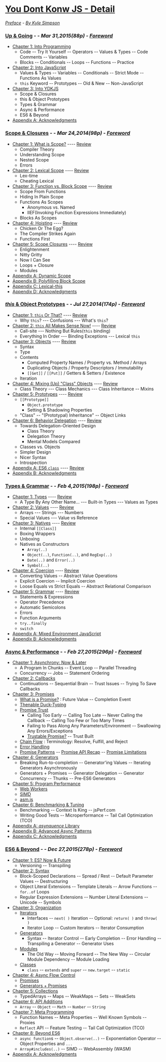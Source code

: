 # [You Dont Konw JS - Detail](https://github.com/kiyounglee/You-Dont-Know-JS/blob/master/README2.md#you-dont-konw-js)
*[Preface](preface.md) - [By Kyle Simpson](https://github.com/getify)*
### [Up & Going](README2.md#up--going---mar-31201588p) - - *Mar 31,2015(88p) - [Foreword](up%20%26%20going/forword.md)*
* [Chapter 1: Into Programming](up%20%26%20going/ch1.md)
	* Code -- Try It Yourself -- Operators -- Values & Types -- Code Comments -- Variables
	* Blocks -- Conditionals -- Loops -- Functions -- Practice
* [Chapter 2: Into JavaScript](up%20%26%20going/ch2.md)
	* Values & Types -- Variables -- Conditionals -- Strict Mode -- Functions As Values
	* `this` Keyword -- Prototypes -- Old & New -- Non-JavaScript
* [Chapter 3: Into YDKJS](up%20%26%20going/ch3.md)
	* Scope & Closures 
	* this & Object Prototypes
	* Types & Grammar
	* Async & Performance
	* ES6 & Beyond
* [Appendix A: Acknowledgments](up%20%26%20going/apA.md)
### [Scope & Closures](README2.md#scope--closures---mar-24201498p) - - *Mar 24,2014(98p) - [Foreword](up%20%26%20going/forword.md)*
* [Chapter 1: What is Scope?](up%20%26%20going/ch1.md) ---- [Review](up%20%26%20going/ch1.md#review-tldr)
	* Compiler Theory
	* Understanding Scope
	* Nested Scope
	* Errors
* [Chapter 2: Lexical Scope](up%20%26%20going/ch2.md) ---- [Review](up%20%26%20going/ch2.md#review-tldr)
	* Lex-time
	* Cheating Lexical
* [Chapter 3: Function vs. Block Scope](up%20%26%20going/ch3.md) ---- [Review](up%20%26%20going/ch3.md#review-tldr)
	* Scope From Functions
	* Hiding In Plain Scope
	* Functions As Scopes
		* Anonymous vs. Named
		* IIEF(Invoking Function Expressions Immediately)
	* Blocks As Scopes
* [Chapter 4: Hoisting](up%20%26%20going/ch4.md) ---- [Review](up%20%26%20going/ch4.md#review-tldr)
	* Chicken Or The Egg?
	* The Compiler Strikes Again
	* Functions First
* [Chapter 5: Scope Closures](up%20%26%20going/ch5.md) ---- [Review](up%20%26%20going/ch5.md#review-tldr)
	* Enlightenment
	* Nitty Gritty
	* Now I Can See
	* Loops + Closure
	* Modules
* [Appendix A: Dynamic Scope](up%20%26%20going/apA.md)
* [Appendix B: Polyfilling Block Scope](up%20%26%20going/apB.md)
* [Appendix C: Lexical-this](up%20%26%20going/apC.md)
* [Appendix D: Acknowledgments](up%20%26%20going/apD.md)
### [*this* & Object Prototypes](README2.md#this--object-prototypes---jul-272014174p) - - *Jul 27,2014(174p) - [Foreword](this%20%26%20object%20prototypes/forword.md)*
* [Chapter 1: `this` Or That?](this%20%26%20object%20prototypes/ch1.md) ---- [Review](this%20%26%20object%20prototypes/ch1.md#review-tldr)
	* Why `this`? --- Confusions --- What's `this`?
* [Chapter 2: `this` All Makes Sense Now!](this%20%26%20object%20prototypes/ch2.md) ---- [Review](this%20%26%20object%20prototypes/ch2.md#review-tldr)
	* Call-site --- Nothing But Rules(`this` binding)
	* Everything In Order --- Binding Exceptions --- Lexical `this`
* [Chapter 3: Objects](this%20%26%20object%20prototypes/ch3.md) ---- [Review](this%20%26%20object%20prototypes/ch3.md#review-tldr)
	* Syntax
	* Type
	* Contents
		* Computed Property Names / Property vs. Method / Arrays
		* Duplicating Objects / Property Descriptors / Immutability
		* `[[Get]]` / `[[Put]]` / Getters & Setters / Existence
	* Iteration
* [Chapter 4: Mixing (Up) "Class" Objects](this%20%26%20object%20prototypes/ch4.md) ---- [Review](this%20%26%20object%20prototypes/ch4.md#review-tldr)
	* Class Theory --- Class Mechanics --- Class Inheritance -- Mixins
* [Chapter 5: Prototypes](this%20%26%20object%20prototypes/ch5.md) ---- [Review](this%20%26%20object%20prototypes/ch5.md#review-tldr)
	* `[[Prototype]]`
		* `Object.prototype`
		* Setting & Shadowing Properties
	* "Class" -- "(Prototypal) Inheritance" -- Object Links
* [Chapter 6: Behavior Delegation](this%20%26%20object%20prototypes/ch6.md) ---- [Review](this%20%26%20object%20prototypes/ch6.md#review-tldr)
	* Towards Delegation-Oriented Design
		* Class Theory
		* Delegation Theory
		* Mental Models Compared
	* Classes vs. Objects
	* Simpler Design
	* Nicer Syntax
	* Introspection
* [Appendix A: ES6 `class`](this%20%26%20object%20prototypes/apA.md) ---- [Review](this%20%26%20object%20prototypes/apA.md#review-tldr)
* [Appendix B: Acknowledgments](this%20%26%20object%20prototypes/apB.md)
### [Types & Grammar](types--grammar---feb-42015198p) - - *Feb 4,2015(198p) - [Foreword](types%20%26%20grammar/forword.md)*
* [Chapter 1: Types](types%20%26%20grammar/ch1.md) ---- [Review](types%20%26%20grammar/ch1.md#review)
	* A Type By Any Other Name... --- Built-in Types --- Values as Types
* [Chapter 2: Values](types%20%26%20grammar/ch2.md) ---- [Review](types%20%26%20grammar/ch2.md#review)
	* Arrays --- Strings --- Numbers
	* Special Values --- Value vs Reference
* [Chapter 3: Natives](types%20%26%20grammar/ch3.md) ---- [Review](types%20%26%20grammar/ch3.md#review)
	* Internal `[[Class]]`
	* Boxing Wrappers
	* Unboxing
	* Natives as Constructors
		* `Array(..)`
		* `Object(..)`, `Function(..)`, and `RegExp(..)`
		* `Date(..)` and `Error(..)`
		* `Symbol(..)`
* [Chapter 4: Coercion](types%20%26%20grammar/ch4.md) ---- [Review](types%20%26%20grammar/ch4.md#review)
	* Converting Values -- Abstract Value Operations
	* Explicit Coercion -- Implicit Coercion
	* Loose Equals vs Strict Equals -- Abstract Relational Comparison
* [Chapter 5: Grammar](types%20%26%20grammar/ch5.md) ---- [Review](types%20%26%20grammar/ch5.md#review)
	* Statements & Expressions
	* Operator Precedence
	* Automatic Semicolons
	* Errors
	* Function Arguments
	* `try..finally`
	* `switch`
* [Appendix A: Mixed Environment JavaScript](types%20%26%20grammar/apA.md)
* [Appendix B: Acknowledgments](types%20%26%20grammar/apB.md)
### [Async & Performance](README2.md#async--performance---feb-272015296p) - - *Feb 27,2015(296p) - [Foreword](async%20%26%20performance/forword.md)*
* [Chapter 1: Asynchrony: Now & Later](async%20%26%20performance/ch1.md)
	* A Program In Chunks -- Event Loop -- Parallel Threading
	* Concurrency -- Jobs -- Statement Ordering
* [Chapter 2: Callbacks](async%20%26%20performance/ch2.md)
	* Continuations -- Sequential Brain -- Trust Issues -- Trying To Save Callbacks
* [Chapter 3: Promises](async%20%26%20performance/ch3.md)
	* [What is a Promise?](async%20%26%20performance/ch3.md#what-is-a-promise) : Future Value -- Completion Event
	* [Thenable Duck-Typing](async%20&%20performance/ch3.md#thenable-duck-typing) 
	* [Promise Trust](async%20&%20performance/ch3.md#promise-trust)
		* Calling Too Early -- Calling Too Late -- Never Calling the Callback -- Calling Too Few or Too Many Times
		* Failing to Pass Along Any Parameters/Environment -- Swallowing Any Errors/Exceptions
		* [Trustable Promise?](async%20&%20performance/ch3.md#trustable-promise) -- Trust Built
	* [Chain Flow](async%20&%20performance/ch3.md#chain-flow) : Terminology: Resolve, Fulfill, and Reject
	* [Error Handling](async%20&%20performance/ch3.md#error-handling) 
	* [Promise Patterns](async%20&%20performance/ch3.md#promise-patterns) -- [Promise API Recap](async%20&%20performance/ch3.md#promise-api-recap) -- [Promise Limitations](async%20&%20performance/ch3.md#promise-limitations) 
* [Chapter 4: Generators](async%20%26%20performance/ch4.md)
	* Breaking Run-to-completion -- Generator'ing Values -- Iterating Generators Asynchronously
	* Generators + Promises -- Generator Delegation -- Generator Concurrency -- Thunks -- Pre-ES6 Generators
* [Chapter 5: Program Performance](async%20%26%20performance/ch5.md)
	* [Web Workers](async%20%26%20performance/ch5.md#web-workers)
	* [SIMD](async%20%26%20performance/ch5.md#simd)
	* [asm.js](async%20%26%20performance/ch5.md#asmjs)
* [Chapter 6: Benchmarking & Tuning](async%20%26%20performance/ch6.md)
	* Benchmarking -- Context Is King -- jsPerf.com
	* Writing Good Tests -- Microperformance -- Tail Call Optimization (TCO)
* [Appendix A: *asynquence* Library](async%20%26%20performance/apA.md)
* [Appendix B: Advanced Async Patterns](async%20%26%20performance/apB.md)
* [Appendix C: Acknowledgments](async%20%26%20performance/apC.md)
### [ES6 & Beyond](README2.md#es6--beyond---dec-272015278p) - - *Dec 27,2015(278p) - [Foreword](es6%20&%20beyond/forword.md)*
* [Chapter 1: ES? Now & Future](es6%20&%20beyond/ch1.md)   
	* Versioning -- Transpiling   
* [Chapter 2: Syntax](es6%20&%20beyond/ch2.md)
	* Block-Scoped Declarations -- Spread / Rest -- Default Parameter Values -- Destructuring
	* Object Literal Extensions -- Template Literals -- Arrow Functions -- `for..of` Loops
	* Regular Expression Extensions -- Number Literal Extensions -- Unicode -- Symbols
* [Chapter 3: Organization](es6%20&%20beyond/ch3.md)
	* [Iterators](es6%20&%20beyond/ch3.md#iterators)
		* Interfaces -- `next( )` Iteration --  Optional: `return( )` and `throw( )`
		* Iterator Loop -- Custom Iterators -- Iterator Consumption		
	* [Generators](es6%20&%20beyond/ch3.md#generators) 
		* Syntax -- Iterator Control -- Early Completion -- Error Handling -- Transpiling a Generator -- Generator Uses
	* [Modules](es6%20&%20beyond/ch3.md#modules)	
		* The Old Way -- Moving Forward -- The New Way -- Circular Module Dependency -- Module Loading
	* [Classes](es6%20&%20beyond/ch3.md#classes)
		* `class` -- `extends` and `super` -- `new.target` -- `static`
* [Chapter 4: Async Flow Control](es6%20&%20beyond/ch4.md)
	* [Promises](es6%20&%20beyond/ch4.md#promises)
	* [Generators + Promises](es6%20&%20beyond/ch4.md#generators--promises)
* [Chapter 5: Collections](es6%20&%20beyond/ch5.md)
	* TypedArrays -- Maps -- WeakMaps -- Sets -- WeakSets
* [Chapter 6: API Additions](es6%20&%20beyond/ch6.md)
	* `Array` -- `Object` -- `Math` -- `Number` -- `String`
* [Chapter 7: Meta Programming](es6%20&%20beyond/ch7.md)
	* Function Names -- Meta Properties -- Well Known Symbols -- Proxies
	* `Reflect` API -- Feature Testing -- Tail Call Optimization (TCO)
* [Chapter 8: Beyond ES6](es6%20&%20beyond/ch8.md)
	* `async function`s -- `Object.observe(..)` -- Exponentiation Operator -- Object Properties and `...`
	* `Array#includes(..)` -- SIMD -- WebAssembly (WASM)
* [Appendix A: Acknowledgments](es6%20&%20beyond/apA.md)

